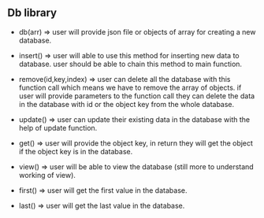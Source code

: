 ## Db library

- db(arr) => user will provide json file or objects of array for creating a new database.

- insert() => user will able to use this method for inserting new data to database. user should be able to chain this method to main function. 

- remove(id,key,index) => user can delete all the database with this function call which means we have to remove the array of objects. if  user will provide parameters to the function call they can delete the data in the database with id or the object key from the whole database.

- update()  => user can update their existing data in the database with the help of update function.

- get() => user will provide the object key, in return they will get the object if the object key is in the database.

- view() => user will be able to view the database (still more to understand working of view).

- first() => user will get the first value in the database.

- last() => user will get the last value in the database.